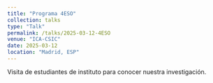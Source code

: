 ```yaml
---
title: "Programa 4ESO"
collection: talks
type: "Talk"
permalink: /talks/2025-03-12-4ESO
venue: "ICA-CSIC"
date: 2025-03-12
location: "Madrid, ESP"
---
```


Visita de estudiantes de instituto para conocer nuestra investigación.